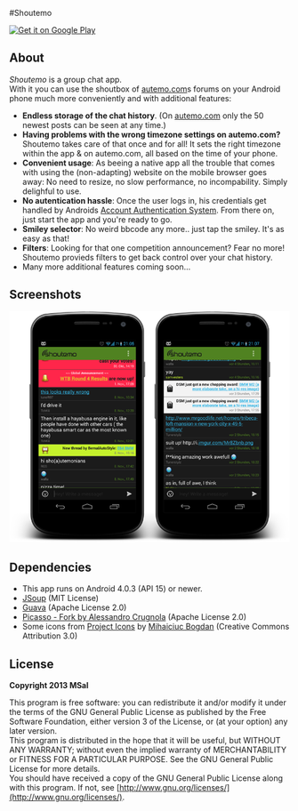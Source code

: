 #Shoutemo

[![Get it on Google Play](https://developer.android.com/images/brand/en_generic_rgb_wo_60.png)](https://play.google.com/store/apps/details?id=de.msal.shoutemo)

## About

_Shoutemo_ is a group chat app.  
With it you can use the shoutbox of [autemo.com](autemo.com/forums/)s forums on your Android phone much more conveniently and with additional features:

* **Endless storage of the chat history**. (On [autemo.com](autemo.com/forums/) only the 50 newest posts can be seen at any time.)
* **Having problems with the wrong timezone settings on autemo.com?** Shoutemo takes care of that once and for all! It sets the right timezone within the app & on autemo.com, all based on the time of your phone. 
* **Convenient usage**: As beeing a native app all the trouble that comes with using the (non-adapting) website on the mobile browser goes away: No need to resize, no slow performance, no incompability. Simply delighful to use.
* **No autentication hassle**: Once the user logs in, his credentials get handled by Androids [Account Authentication System](http://developer.android.com/reference/android/accounts/AbstractAccountAuthenticator.html). From there on, just start the app and you're ready to go.
* **Smiley selector**: No weird bbcode any more.. just tap the smiley. It's as easy as that!
* **Filters**: Looking for that one competition announcement? Fear no more! Shoutemo provieds filters to get back control over your chat history. 
* Many more additional features coming soon...


## Screenshots

![Application screenshot](screenshot01.png)

## Dependencies

* This app runs on Android 4.0.3 (API 15) or newer.
* [JSoup](http://jsoup.org/) (MIT License)
* [Guava](http://code.google.com/p/guava-libraries/) (Apache License 2.0)
* [Picasso - Fork by Alessandro Crugnola](https://github.com/sephiroth74/picasso) (Apache License 2.0)
* Some icons from [Project Icons](http://fav.me/d2ksp9k) by [Mihaiciuc Bogdan](http://bogo-d.deviantart.com) (Creative Commons Attribution 3.0)

## License

**Copyright 2013 MSal**

This program is free software: you can redistribute it and/or modify it under the terms of the GNU General Public License as published by the Free Software Foundation, either version 3 of the License, or (at your option) any later version.  
This program is distributed in the hope that it will be useful, but WITHOUT ANY WARRANTY;
without even the implied warranty of MERCHANTABILITY or FITNESS FOR A PARTICULAR PURPOSE.
See the GNU General Public License for more details.  
You should have received a copy of the GNU General Public License along with this program. If not, see [http://www.gnu.org/licenses/](http://www.gnu.org/licenses/).
